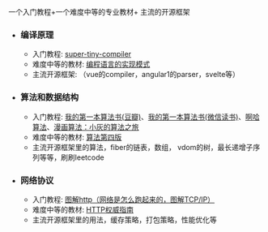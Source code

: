 <!--
 * @Descripttion: 
 * @version: 
 * @Author: shenjia
 * @Date: 2020-12-06 14:19:33
 * @LastEditors: shenjia
 * @LastEditTime: 2020-12-08 10:50:18
-->
一个入门教程+一个难度中等的专业教材+ 主流的开源框架

- ### 编译原理
  - 入门教程: [super-tiny-compiler](https://github.com/jamiebuilds/the-super-tiny-compiler)
  - 难度中等的教材: [编程语言的实现模式](https://book.douban.com/subject/10482195/)
  - 主流开源框架: （vue的compiler，angular1的parser，svelte等）

- ### 算法和数据结构
  - 入门教程: [我的第一本算法书(豆瓣)](https://book.douban.com/subject/30357170/)、[我的第一本算法书(微信读书)](https://weread.qq.com/web/reader/a9c32f40717db77aa9c9171k3c5327902153c59dc0488e1)、[啊哈算法](https://book.douban.com/subject/25894685/)、[漫画算法：小灰的算法之旅](https://book.douban.com/subject/33420587/)
  - 难度中等的教材: [算法第四版](https://book.douban.com/subject/19952400/)
  - 主流开源框架里的算法，fiber的链表，数组， vdom的树，最长递增子序列等等，刷刷leetcode


- ### 网络协议
  - 入门教程: [图解http（网络是怎么跑起来的，图解TCP/IP）](https://book.douban.com/subject/25863515/)
  - 难度中等的教材: [HTTP权威指南](https://book.douban.com/subject/10746113/)
  - 主流开源框架里的用法，缓存策略，打包策略，性能优化等